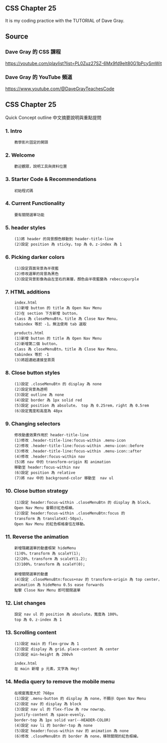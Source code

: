 ## CSS Chapter 25
It is my coding practice with the TUTORIAL of Dave Gray. 

## Source
### Dave Gray 的 CSS 課程
https://youtube.com/playlist?list=PL0Zuz27SZ-6Mx9fd9elt80G1bPcySmWit

### Dave Gray 的 YouTube 頻道
https://www.youtube.com/@DaveGrayTeachesCode

## CSS Chapter 25
   Quick Concept outline
   中文摘要說明與重點提問

###  1. Intro
        教學影片固定的開頭

###  2. Welcome
        歡迎觀眾，說明工具與資料位置

###  3. Starter Code & Recommendations
        初始程式碼

###  4. Current Functionality
        要有關閉選單功能

###  5. header styles
        (1)將 header 的背景顏色移動到 header-title-line
        (2)設定 position 為 sticky，top 為 0，z-index 為 1

###  6. Picking darker colors
        (1)設定頁面背景為半夜藍
        (2)修改選單的背景為黑色
        (3)設定背景影像為由左至右的漸層，顏色由半夜藍變為 rebeccapurple

###  7. HTML additions
        index.html
        (1)新增 button 的 title 為 Open Nav Menu
        (2)在 section 下方新增 button，
        class 為 closeMenuBtn，title 為 Close Nav Menu，
        tabindex 等於 -1，無法使用 tab 選取

        products.html
        (1)新增 button 的 title 為 Open Nav Menu
        (2)新增第二個 button，
        class 為 closeMenuBtn，title 為 Close Nav Menu，
        tabindex 等於 -1
        (3)將超連結連接至首頁

###  8. Close button styles
        (1)設定 .closeMenuBtn 的 display 為 none
        (2)設定背景為透明
        (3)設定 outline 為 none
        (4)設定 border 為 1px solid red
        (5)設定 position 為 absolute， top 為 0.25rem，right 為 0.5rem
        (6)設定寬度和高度為 48px

###  9. Changing selectors 
        修改動畫效果作用於 header-title-line
        (1)修改 .header-title-line:focus-within .menu-icon
        (2)修改 .header-title-line:focus-within .menu-icon::before
        (3)修改 .header-title-line:focus-within .menu-icon::after
        (4)修改 .header:focus-within nav
        (5)將 nav 中的 transform-origin 和 animation
        移動至 header:focus-within nav
        (6)設定 position 為 relative
        (7)將 nav 中的 background-color 移動至  nav ul

### 10. Close button strategy
        (1)設定 header:focus-within .closeMenuBtn 的 display 為 block，
        Open Nav Menu 會顯示紅色框線。
        (2)設定 header:focus-within .closeMenuBtn:focus 的 
        transform 為 translateX(-50px)，
        Open Nav Menu 的紅色框格會往左移動。

### 11. Reverse the animation
        新增隱藏選單的動畫框架 hideMenu
        (1)0%，transform 為 scaleY(1);
        (2)20%，transform 為 scaleY(1.2);
        (3)100%，transform 為 scaleY(0);
        
        新增關閉選單的動畫
        (4)設定 .closeMenuBtn:focus+nav 的 transform-origin 為 top center，
        animation 為 hideMenu 0.5s ease forwards
        點擊 Close Nav Menu 即可關閉選單

### 12. List changes
        設定 nav ul 的 position 為 absolute，寬度為 100%，
        top 為 0，z-index 為 1

### 13. Scrolling content
        (1)設定 main 的 flex-grow 為 1
        (2)設定 display 為 grid，place-content 為 center
        (3)設定 min-height 為 200vh

        index.html
        在 main 新增 p 元素，文字為 Hey!

### 14. Media query to remove the mobile menu
        在視窗寬度大於 768px
        (1)設定 .menu-button 的 display 為 none，不顯示 Open Nav Menu
        (2)設定 nav 的 display 為 block
        (3)設定 nav ul 的 flex-flow 為 row nowrap，
        justify-content 為 space-evenly，
        border-top 為 1px solid var(--HEADER-COLOR)
        (4)設定 nav li 的 border-top 為 none
        (5)設定 header:focus-within nav 的 animation 為 none
        (6)修改 .closeMenuBtn 的 border 為 none，移除關閉的紅色框線。